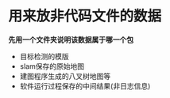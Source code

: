 # 用来放非代码文件的数据

**先用一个文件夹说明该数据属于哪一个包**

- 目标检测的模版
- slam保存的原始地图
- 建图程序生成的八叉树地图等
- 软件运行过程保存的中间结果(非日志信息)